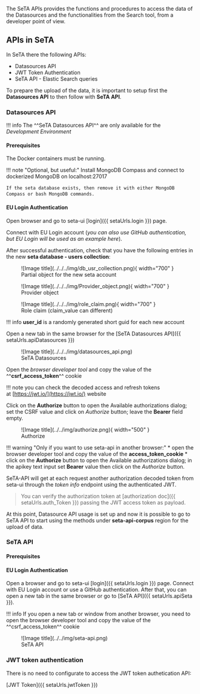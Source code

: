 The SeTA APIs provides the functions and procedures to access the data of the Datasources and the functionalities from the Search tool, from a developer point of view.

## APIs in SeTA

In SeTA there the following APIs:   
- Datasources API       
- JWT Token Authentication                
- SeTA API - Elastic Search queries                 


To prepare the upload of the data, it is important to setup first the **Datasources API** to then follow with **SeTA API**.

### Datasources API 

!!! info
    The ^^SeTA Datasources API^^ are only available for the *Development Environment*

#### Prerequisites

The Docker containers must be running.

!!! note "Optional, but useful:" 
    Install MongoDB Compass and connect to dockerized MongoDB on localhost:27017

    If the seta database exists, then remove it with either MongoDB Compass or bash MongoDB commands.

#### EU Login Authentication

Open browser and go to seta-ui [login]({{ setaUrls.login }}) page.

Connect with EU Login account (*you can also use GitHub authentication, but EU Login will be used as an example here*).

After successful authentication, check that you have the following entries in the new **seta database - users collection**:      

<figure markdown>
![Image title](../../../img/db_usr_collection.png){ width="700" }
<figcaption>Partial object for the new seta account</figcaption>
</figure>

<figure markdown>
![Image title](../../../img/Provider_object.png){ width="700" }
<figcaption>Provider object</figcaption>
</figure>

<figure markdown>
![Image title](../../../img/role_claim.png){ width="700" }
<figcaption>Role claim (claim_value can different)</figcaption>
</figure>

!!! info
    **user_id** is a randomly generated short guid for each new account


Open a new tab in the same browser for the [SeTA Datasources API]({{ setaUrls.apiDatasources }})

<figure markdown>
![Image title](../../../img/datasources_api.png)
<figcaption>SeTA Datasources</figcaption>
</figure>


Open the *browser developer tool* and copy the value of the ^^**csrf_access_token**^^ cookie

!!! note
    you can check the decoded access and refresh tokens at [https://jwt.io/](https://jwt.io/) website

Click on the **Authorize** button to open the Available authorizations dialog; set the CSRF value and click on *Authorize* button; leave the **Bearer** field empty.

<figure markdown>
![Image title](../../img/authorize.png){ width="500" }
<figcaption>Authorize</figcaption>
</figure>

!!! warning "Only if you want to use seta-api in another browser:"
    * open the browser developer tool and copy the value of the **access_token_cookie**
    * click on the **Authorize** button to open the Available authorizations dialog; in the apikey text input set **Bearer** value then click on the *Authorize* button.

SeTA-API will get at each request another authorization decoded token from seta-ui through the *token info* endpoint using the authenticated JWT.

> You can verify the authorization token at [authorization doc]({{ setaUrls.auth_Token }}) passing the JWT access token as payload.


At this point, Datasource API usage is set up and now it is possible to go to SeTA API to start using the methods under **seta-api-corpus** region for the upload of data.

### SeTA API

#### Prerequisites

#### EU Login Authentication

Open a browser and go to seta-ui [login]({{ setaUrls.login }}) page. Connect with EU Login account or use a GitHub authentication. After that, you can open a new tab in the same browser or go to [SeTA API]({{ setaUrls.apiSeta }}).


!!! info
    If you open a new tab or window from another browser, you need to open the browser developer tool and copy the value of the ^^csrf_access_token^^ cookie 

<figure markdown>
![Image title](../../img/seta-api.png)
<figcaption>SeTA API</figcaption>
</figure>

### JWT token authentication
There is no need to configurate to access the JWT token authetication API:    
 
[JWT Token]({{ setaUrls.jwtToken }})




